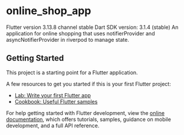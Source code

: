 # online_shop_app

Flutter version 3.13.8 channel stable
Dart SDK version: 3.1.4 (stable)
An application for online shopping that uses notifierProvider and asyncNotifierProvider in riverpod to manage state.

## Getting Started

This project is a starting point for a Flutter application.

A few resources to get you started if this is your first Flutter project:

- [Lab: Write your first Flutter app](https://docs.flutter.dev/get-started/codelab)
- [Cookbook: Useful Flutter samples](https://docs.flutter.dev/cookbook)

For help getting started with Flutter development, view the
[online documentation](https://docs.flutter.dev/), which offers tutorials,
samples, guidance on mobile development, and a full API reference.
